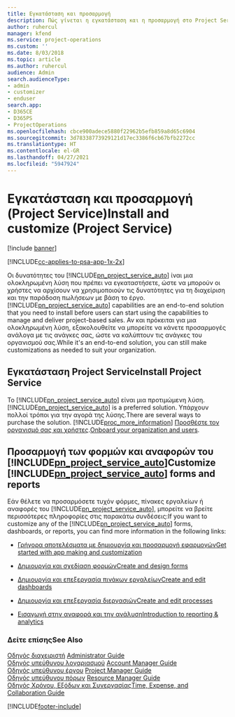 ```yaml
---
title: Εγκατάσταση και προσαρμογή
description: Πώς γίνεται η εγκατάσταση και η προσαρμογή στο Project Service
author: ruhercul
manager: kfend
ms.service: project-operations
ms.custom: ''
ms.date: 8/03/2018
ms.topic: article
ms.author: ruhercul
audience: Admin
search.audienceType:
- admin
- customizer
- enduser
search.app:
- D365CE
- D365PS
- ProjectOperations
ms.openlocfilehash: cbce900adece5880f22962b5efb859a8d65c6904
ms.sourcegitcommit: 3d78338773929121d17ec3386f6cb67bfb2272cc
ms.translationtype: HT
ms.contentlocale: el-GR
ms.lasthandoff: 04/27/2021
ms.locfileid: "5947924"
---
```

# <a name="install-and-customize-project-service"></a><span data-ttu-id="467d2-103">Εγκατάσταση και προσαρμογή (Project Service)</span><span class="sxs-lookup"><span data-stu-id="467d2-103">Install and customize (Project Service)</span></span>

[!include [banner](../includes/psa-now-project-operations.md)]

[!INCLUDE[cc-applies-to-psa-app-1x-2x](../includes/cc-applies-to-psa-app-1x-2x.md)]

<span data-ttu-id="467d2-104">Οι δυνατότητες του [!INCLUDE[pn_project_service_auto](../includes/pn-project-service-auto.md)] ίναι μια ολοκληρωμένη λύση που πρέπει να εγκαταστήσετε, ώστε να μπορούν οι χρήστες να αρχίσουν να χρησιμοποιούν τις δυνατότητες για τη διαχείριση και την παράδοση πωλήσεων με βάση το έργο.</span><span class="sxs-lookup"><span data-stu-id="467d2-104">[!INCLUDE[pn_project_service_auto](../includes/pn-project-service-auto.md)] capabilities are an end-to-end solution that you need to install before users can start using the capabilities to manage and deliver project-based sales.</span></span> <span data-ttu-id="467d2-105">Αν και πρόκειται για μια ολοκληρωμένη λύση, εξακολουθείτε να μπορείτε να κάνετε προσαρμογές ανάλογα με τις ανάγκες σας, ώστε να καλύπτουν τις ανάγκες του οργανισμού σας.</span><span class="sxs-lookup"><span data-stu-id="467d2-105">While it's an end-to-end solution, you can still make customizations as needed to suit your organization.</span></span>  
<!-- TODO: I expect to find the information on how to get and install this here. Please find that and add it here. Same for Project Service.--> 
  
## <a name="install-project-service"></a><span data-ttu-id="467d2-106">Εγκατάσταση Project Service</span><span class="sxs-lookup"><span data-stu-id="467d2-106">Install Project Service</span></span>  
 <span data-ttu-id="467d2-107">Το [!INCLUDE[pn_project_service_auto](../includes/pn-project-service-auto.md)] είναι μια προτιμώμενη λύση.</span><span class="sxs-lookup"><span data-stu-id="467d2-107">[!INCLUDE[pn_project_service_auto](../includes/pn-project-service-auto.md)] is a preferred solution.</span></span> <span data-ttu-id="467d2-108">Υπάρχουν πολλοί τρόποι για την αγορά της λύσης.</span><span class="sxs-lookup"><span data-stu-id="467d2-108">There are several ways to purchase the solution.</span></span> [!INCLUDE[proc_more_information](../includes/proc-more-information.md)] <span data-ttu-id="467d2-109">[Προσθέστε τον οργανισμό σας και χρήστες](/dynamics365/customerengagement/on-premises/admin/onboard-your-organization-and-users-to-dynamics-365-online).</span><span class="sxs-lookup"><span data-stu-id="467d2-109">[Onboard your organization and users](/dynamics365/customerengagement/on-premises/admin/onboard-your-organization-and-users-to-dynamics-365-online).</span></span>  
  
## <a name="customize-pn_project_service_auto-forms-and-reports"></a><span data-ttu-id="467d2-110">Προσαρμογή των φορμών και αναφορών του [!INCLUDE[pn_project_service_auto](../includes/pn-project-service-auto.md)]</span><span class="sxs-lookup"><span data-stu-id="467d2-110">Customize [!INCLUDE[pn_project_service_auto](../includes/pn-project-service-auto.md)] forms and reports</span></span>  
 <span data-ttu-id="467d2-111">Εάν θέλετε να προσαρμόσετε τυχόν φόρμες, πίνακες εργαλείων ή αναφορές του [!INCLUDE[pn_project_service_auto](../includes/pn-project-service-auto.md)], μπορείτε να βρείτε περισσότερες πληροφορίες στις παρακάτω συνδέσεις:</span><span class="sxs-lookup"><span data-stu-id="467d2-111">If you want to customize any of the [!INCLUDE[pn_project_service_auto](../includes/pn-project-service-auto.md)] forms, dashboards, or reports, you can find more information in the following links:</span></span>  
  
- [<span data-ttu-id="467d2-112">Γρήγορα αποτελέσματα με δημιουργία και προσαρμογή εφαρμογών</span><span class="sxs-lookup"><span data-stu-id="467d2-112">Get started with app making and customization</span></span>](/dynamics365/customerengagement/on-premises/customize/getting-started-customization)  
  
- [<span data-ttu-id="467d2-113">Δημιουργία και σχεδίαση φορμών</span><span class="sxs-lookup"><span data-stu-id="467d2-113">Create and design forms</span></span>](/dynamics365/customerengagement/on-premises/customize/create-design-forms)  
  
- [<span data-ttu-id="467d2-114">Δημιουργία και επεξεργασία πινάκων εργαλείων</span><span class="sxs-lookup"><span data-stu-id="467d2-114">Create and edit dashboards</span></span>](/dynamics365/customerengagement/on-premises/customize/create-edit-dashboards)  
  
- [<span data-ttu-id="467d2-115">Δημιουργία και επεξεργασία διεργασιών</span><span class="sxs-lookup"><span data-stu-id="467d2-115">Create and edit processes</span></span>](/dynamics365/customerengagement/on-premises/customize/guide-staff-through-common-tasks-processes)  
  
- [<span data-ttu-id="467d2-116">Εισαγωγή στην αναφορά και την ανάλυση</span><span class="sxs-lookup"><span data-stu-id="467d2-116">Introduction to reporting & analytics</span></span>](/dynamics365/customerengagement/on-premises/analytics/reporting-analytics-with-dynamics-365)  
  
### <a name="see-also"></a><span data-ttu-id="467d2-117">Δείτε επίσης</span><span class="sxs-lookup"><span data-stu-id="467d2-117">See Also</span></span>  
 <span data-ttu-id="467d2-118">[Οδηγός διαχειριστή](../psa/admin-guide.md) </span><span class="sxs-lookup"><span data-stu-id="467d2-118">[Administrator Guide](../psa/admin-guide.md) </span></span>  
 <span data-ttu-id="467d2-119">[Οδηγός υπεύθυνου λογαριασμού](../psa/account-manager-guide.md) </span><span class="sxs-lookup"><span data-stu-id="467d2-119">[Account Manager Guide](../psa/account-manager-guide.md) </span></span>  
 <span data-ttu-id="467d2-120">[Οδηγός υπεύθυνου έργου](../psa/project-manager-guide.md) </span><span class="sxs-lookup"><span data-stu-id="467d2-120">[Project Manager Guide](../psa/project-manager-guide.md) </span></span>  
 <span data-ttu-id="467d2-121">[Οδηγός υπεύθυνου πόρων](../psa/resource-manager-guide.md) </span><span class="sxs-lookup"><span data-stu-id="467d2-121">[Resource Manager Guide](../psa/resource-manager-guide.md) </span></span>  
 [<span data-ttu-id="467d2-122">Οδηγός Χρόνου, Εξόδων και Συνεργασίας</span><span class="sxs-lookup"><span data-stu-id="467d2-122">Time, Expense, and Collaboration Guide</span></span>](../psa/time-expense-collaboration-guide.md)


[!INCLUDE[footer-include](../includes/footer-banner.md)]